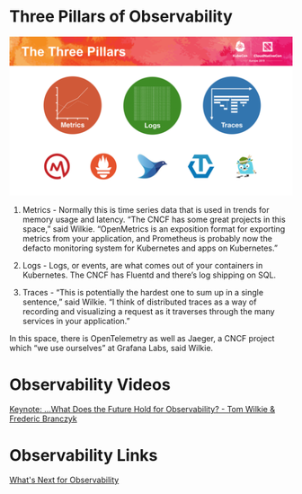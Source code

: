 # Three Pillars of Observability
![](img/kubecon2019_tomkeynote_pillars.png)

1. Metrics - Normally this is time series data that is used in trends for memory usage and latency.
“The CNCF has some great projects in this space,” said Wilkie. “OpenMetrics is an exposition format for exporting metrics from your application, and Prometheus is probably now the defacto monitoring system for Kubernetes and apps on Kubernetes.”

2. Logs - Logs, or events, are what comes out of your containers in Kubernetes. The CNCF has Fluentd and there’s log shipping on SQL.

3. Traces - “This is potentially the hardest one to sum up in a single sentence,” said Wilkie. “I think of distributed traces as a way of recording and visualizing a request as it traverses through the many services in your application.”

In this space, there is OpenTelemetry as well as Jaeger, a CNCF project which “we use ourselves” at Grafana Labs, said Wilkie.

# Observability Videos
[Keynote: ...What Does the Future Hold for Observability? - Tom Wilkie & Frederic Branczyk](https://youtu.be/MkSdvPdS1oA)<br>

# Observability Links
[What's Next for Observability](https://grafana.com/blog/2019/10/21/whats-next-for-observability/)<br>